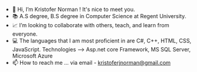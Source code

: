 - 👋 Hi, I’m Kristofer Norman ! It's nice to meet you. 
- 📚 A.S degree, B.S degree in Computer Science at Regent University.
- 📈 I’m looking to collaborate with others, teach, and learn from everyone.
- 💻 The languages that I am most proficient in are C#, C++, HTML, CSS, JavaScript. Technologies --> Asp.net core Framework, MS SQL Server, Microsoft Azure
- 📫 How to reach me ... via email - kristoferjnorman@gmail.com
